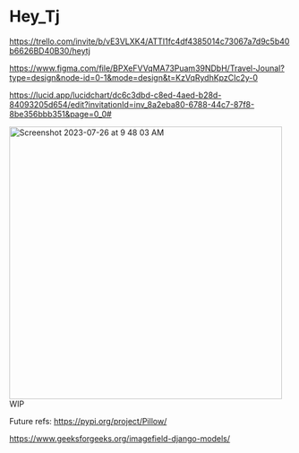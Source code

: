 # Hey_Tj

https://trello.com/invite/b/vE3VLXK4/ATTI1fc4df4385014c73067a7d9c5b40b6626BD40B30/heytj

https://www.figma.com/file/BPXeFVVqMA73Puam39NDbH/Travel-Jounal?type=design&node-id=0-1&mode=design&t=KzVqRydhKpzCIc2y-0

https://lucid.app/lucidchart/dc6c3dbd-c8ed-4aed-b28d-84093205d654/edit?invitationId=inv_8a2eba80-6788-44c7-87f8-8be356bbb351&page=0_0#



<img width="487" alt="Screenshot 2023-07-26 at 9 48 03 AM" src="https://github.com/ssstumbles/Hey_Tj/assets/121328711/578f4db4-b233-4111-ac9b-6470e1154494">
WIP



Future refs:
https://pypi.org/project/Pillow/

https://www.geeksforgeeks.org/imagefield-django-models/
